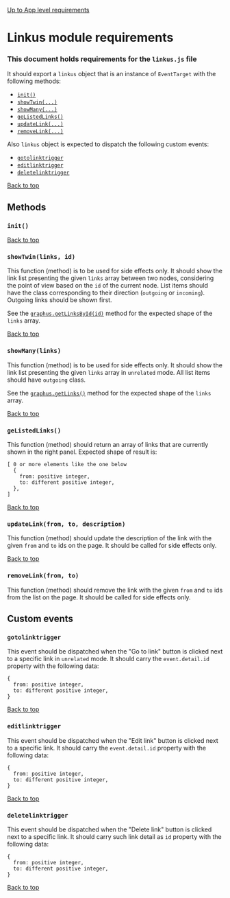 [Up to App level requirements](app-level)

# Linkus module requirements

### This document holds requirements for the `linkus.js` file

It should export a `linkus` object that is an instance of `EventTarget` with the following methods:

- [`init()`](#init)
- [`showTwin(...)`](#showtwinlinks-id)
- [`showMany(...)`](#showmanylinks)
- [`geListedLinks()`](#getlistedlinks)
- [`updateLink(...)`](#updatelinkfrom-to-description)
- [`removeLink(...)`](#removelinkfrom-to)

Also `linkus` object is expected to dispatch the following custom events:

- [`gotolinktrigger`](#gotolinktrigger)
- [`editlinktrigger`](#editlinktrigger)
- [`deletelinktrigger`](#deletelinktrigger)

[Back to top](#linkus-module-requirements)

## Methods

### `init()`

[Back to top](#linkus-module-requirements)

### `showTwin(links, id)`

This function (method) is to be used for side effects only. It should show the link list presenting the given `links` array between two nodes, considering the point of view based on the `id` of the current node. List items should have the class corresponding to their direction (`outgoing` or `incoming`). Outgoing links should be shown first.

See the [`graphus.getLinksById(id)`](./graphus#getlinksbyid) method for the expected shape of the `links` array.

[Back to top](#linkus-module-requirements)

### `showMany(links)`

This function (method) is to be used for side effects only. It should show the link list presenting the given `links` array in `unrelated` mode. All list items should have `outgoing` class.

See the [`graphus.getLinks()`](./graphus#getlinks) method for the expected shape of the `links` array.

[Back to top](#linkus-module-requirements)

### `geListedLinks()`

This function (method) should return an array of links that are currently shown in the right panel. Expected shape of result is:

```
[ 0 or more elements like the one below
  {
    from: positive integer,
    to: different positive integer,
  },
]
```

[Back to top](#linkus-module-requirements)

### `updateLink(from, to, description)`

This function (method) should update the description of the link with the given `from` and `to` ids on the page. It should be called for side effects only.

[Back to top](#linkus-module-requirements)

### `removeLink(from, to)`

This function (method) should remove the link with the given `from` and `to` ids from the list on the page. It should be called for side effects only.

## Custom events

### `gotolinktrigger`

This event should be dispatched when the "Go to link" button is clicked next to a specific link in `unrelated` mode. It should carry the `event.detail.id` property with the following data:

```
{
  from: positive integer,
  to: different positive integer,
}
```

[Back to top](#linkus-module-requirements)

### `editlinktrigger`

This event should be dispatched when the "Edit link" button is clicked next to a specific link. It should carry the `event.detail.id` property with the following data:

```
{
  from: positive integer,
  to: different positive integer,
}
```

[Back to top](#linkus-module-requirements)

### `deletelinktrigger`

This event should be dispatched when the "Delete link" button is clicked next to a specific link. It should carry such link detail as `id` property with the following data:

```
{
  from: positive integer,
  to: different positive integer,
}
```

[Back to top](#linkus-module-requirements)
